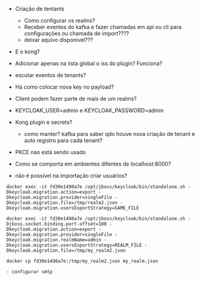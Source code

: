 
- Criação de tentants
   - Como configurar os realms?
   - Receber eventos do kafka e fazer chamadas em api ou cli para configurações ou chamada de import????
   -  deixar aquivo disponivel???

- E o kong?
 - Adicionar apenas na lista global o iss do plugin? Funciona?
 - escutar eventos de tenants? 

- Há como colocar nova key no payload?

- Client podem fazer parte de mais de um realms?

- KEYCLOAK_USER=admin e KEYCLOAK_PASSWORD=admin

- Kong plugin e secrets?
  - como manter? kafka para saber qdo houve nova criação de tenant
        e auto registro para cada tenant?

- PKCE nao está sendo usado

- Como se comporta em ambientes difentes de localhost:8000?

- não é possível na importação criar usuários?

```
docker exec -it fd30e1498a7e /opt/jboss/keycloak/bin/standalone.sh -Dkeycloak.migration.action=export -Dkeycloak.migration.provider=singleFile -Dkeycloak.migration.file=/tmp/realm2.json -Dkeycloak.migration.usersExportStrategy=SAME_FILE

docker exec -it fd30e1498a7e /opt/jboss/keycloak/bin/standalone.sh -Djboss.socket.binding.port-offset=100 -Dkeycloak.migration.action=export -Dkeycloak.migration.provider=singleFile -Dkeycloak.migration.realmName=admin -Dkeycloak.migration.usersExportStrategy=REALM_FILE -Dkeycloak.migration.file=/tmp/my_realm2.json

docker cp fd30e1498a7e:/tmp/my_realm2.json my_realm.json

- configurar smtp